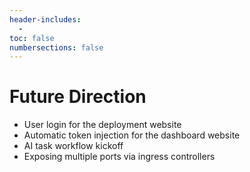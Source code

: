 ```yaml
---
header-includes:
  -
toc: false
numbersections: false
---
```


# Future Direction

- User login for the deployment website
- Automatic token injection for the dashboard website
- AI task workflow kickoff
- Exposing multiple ports via ingress controllers
